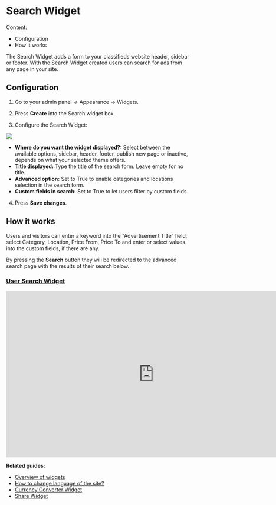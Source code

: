 # Search Widget

Content:
-   Configuration
-   How it works

The Search Widget adds a form to your classifieds website header, sidebar or footer. With the Search Widget created users can search for ads from any page in your site.

## Configuration

1. Go to your admin panel -> Appearance -> Widgets.

2. Press  **Create**  into the Search widget box.

3. Configure the Search Widget:

![](https://github.com/yclas/guides/blob/master/images/search-widget-conf.png)

-   **Where do you want the widget displayed?:**  Select between the available options, sidebar, header, footer, publish new page or inactive, depends on what your selected theme offers.
-   **Title displayed:**  Type the title of the search form. Leave empty for no title.
-   **Advanced option:**  Set to True to enable categories and locations selection in the search form.
-   **Custom fields in search:**  Set to True to let users filter by custom fields.

  

4. Press  **Save changes**.

## How it works

Users and visitors can enter a keyword into the “Advertisement Title” field, select Category, Location, Price From, Price To and enter or select values into the custom fields, if there are any.

By pressing the  **Search**  button they will be redirected to the advanced search page with the results of their search below.

### [User Search Widget](https://github.com/yclas/documentation/blob/gh-pages/overview-of-widgets.md#user-search-widget)
<iframe width="800" height="450" src="https://www.youtube.com/embed/zAItpxN_HYE" frameborder="0" allowfullscreen></iframe>


**Related guides:**

-   [Overview of widgets](Widgets-overview.md)
-   [How to change language of the site?](https://docs.yclas.com/how-to-change-language/)
-   [Currency Converter Widget](Widgets-currency-widget.md)
-   [Share Widget](Widgets-share-widget.md)
